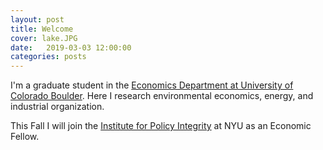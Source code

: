 ```yaml
---
layout: post
title: Welcome
cover: lake.JPG
date:   2019-03-03 12:00:00
categories: posts
---
```


I'm a graduate student in the [Economics Department at University of Colorado Boulder](https://www.colorado.edu/economics/). Here I research environmental economics, energy, and industrial organization.

This Fall I will join the [Institute for Policy Integrity](https://policyintegrity.org/) at NYU as an Economic Fellow.
